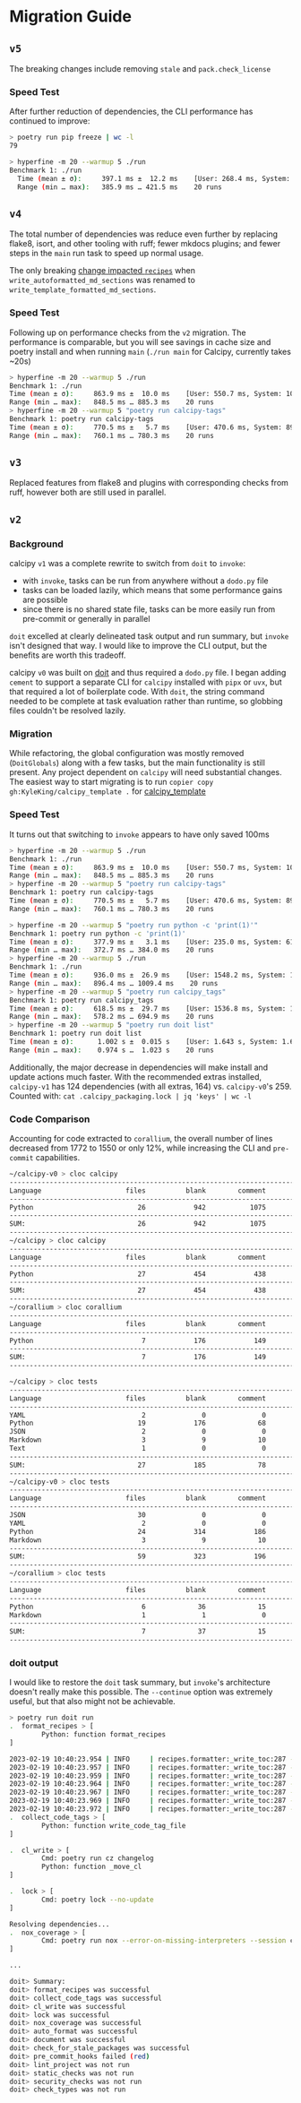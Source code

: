 # Migration Guide

## `v5`

The breaking changes include removing `stale` and `pack.check_license`

### Speed Test

After further reduction of dependencies, the CLI performance has continued to improve:

```sh
> poetry run pip freeze | wc -l
79
```

```sh
> hyperfine -m 20 --warmup 5 ./run
Benchmark 1: ./run
  Time (mean ± σ):     397.1 ms ±  12.2 ms    [User: 268.4 ms, System: 57.0 ms]
  Range (min … max):   385.9 ms … 421.5 ms    20 runs
```

## `v4`

The total number of dependencies was reduce even further by replacing flake8, isort, and other tooling with ruff; fewer mkdocs plugins; and fewer steps in the `main` run task to speed up normal usage.

The only breaking [change impacted `recipes`](https://github.com/KyleKing/recipes/commit/b3fcf8136af77ccf1bd3ee1fb4297b79dd7e86ea#diff-4bf564fcd9dbaec9e9807f16f649791c1e333f89db8160ad715d3c0c09a1a65c) when `write_autoformatted_md_sections` was renamed to `write_template_formatted_md_sections`.

### Speed Test

Following up on performance checks from the `v2` migration. The performance is comparable, but you will see savings in cache size and poetry install and when running `main` (`./run main` for Calcipy, currently takes ~20s)

```sh
> hyperfine -m 20 --warmup 5 ./run
Benchmark 1: ./run
Time (mean ± σ):     863.9 ms ±  10.0 ms    [User: 550.7 ms, System: 102.3 ms]
Range (min … max):   848.5 ms … 885.3 ms    20 runs
> hyperfine -m 20 --warmup 5 "poetry run calcipy-tags"
Benchmark 1: poetry run calcipy-tags
Time (mean ± σ):     770.5 ms ±   5.7 ms    [User: 470.6 ms, System: 89.5 ms]
Range (min … max):   760.1 ms … 780.3 ms    20 runs
```

## `v3`

Replaced features from flake8 and plugins with corresponding checks from ruff, however both are still used in parallel.

## `v2`

### Background

calcipy `v1` was a complete rewrite to switch from `doit` to `invoke`:

- with `invoke`, tasks can be run from anywhere without a `dodo.py` file
- tasks can be loaded lazily, which means that some performance gains are possible
- since there is no shared state file, tasks can be more easily run from pre-commit or generally in parallel

`doit` excelled at clearly delineated task output and run summary, but `invoke` isn't designed that way. I would like to improve the CLI output, but the benefits are worth this tradeoff.

calcipy `v0` was built on [doit](https://pypi.org/project/doit/) and thus required a `dodo.py` file. I began adding `cement` to support a separate CLI for `calcipy` installed with `pipx` or `uvx`, but that required a lot of boilerplate code. With `doit`, the string command needed to be complete at task evaluation rather than runtime, so globbing files couldn't be resolved lazily.

### Migration

While refactoring, the global configuration was mostly removed (`DoitGlobals`) along with a few tasks, but the main functionality is still present. Any project dependent on `calcipy` will need substantial changes. The easiest way to start migrating is to run `copier copy gh:KyleKing/calcipy_template .` for [calcipy_template](https://github.com/KyleKing/calcipy_template)

### Speed Test

It turns out that switching to `invoke` appears to have only saved 100ms

```sh
> hyperfine -m 20 --warmup 5 ./run
Benchmark 1: ./run
Time (mean ± σ):     863.9 ms ±  10.0 ms    [User: 550.7 ms, System: 102.3 ms]
Range (min … max):   848.5 ms … 885.3 ms    20 runs
> hyperfine -m 20 --warmup 5 "poetry run calcipy-tags"
Benchmark 1: poetry run calcipy-tags
Time (mean ± σ):     770.5 ms ±   5.7 ms    [User: 470.6 ms, System: 89.5 ms]
Range (min … max):   760.1 ms … 780.3 ms    20 runs
```

```sh
> hyperfine -m 20 --warmup 5 "poetry run python -c 'print(1)'"
Benchmark 1: poetry run python -c 'print(1)'
Time (mean ± σ):     377.9 ms ±   3.1 ms    [User: 235.0 ms, System: 61.8 ms]
Range (min … max):   372.7 ms … 384.0 ms    20 runs
> hyperfine -m 20 --warmup 5 ./run
Benchmark 1: ./run
Time (mean ± σ):     936.0 ms ±  26.9 ms    [User: 1548.2 ms, System: 1687.7 ms]
Range (min … max):   896.4 ms … 1009.4 ms    20 runs
> hyperfine -m 20 --warmup 5 "poetry run calcipy_tags"
Benchmark 1: poetry run calcipy_tags
Time (mean ± σ):     618.5 ms ±  29.7 ms    [User: 1536.8 ms, System: 1066.2 ms]
Range (min … max):   578.2 ms … 694.9 ms    20 runs
> hyperfine -m 20 --warmup 5 "poetry run doit list"
Benchmark 1: poetry run doit list
Time (mean ± σ):      1.002 s ±  0.015 s    [User: 1.643 s, System: 1.682 s]
Range (min … max):    0.974 s …  1.023 s    20 runs
```

Additionally, the major decrease in dependencies will make install and update actions much faster. With the recommended extras installed, `calcipy-v1` has 124 dependencies (with all extras, 164) vs. `calcipy-v0`'s 259. Counted with: `cat .calcipy_packaging.lock | jq 'keys' | wc -l`

### Code Comparison

Accounting for code extracted to `corallium`, the overall number of lines decreased from 1772 to 1550 or only 12%, while increasing the CLI and `pre-commit` capabilities.

```sh
~/calcipy-v0 > cloc calcipy
-------------------------------------------------------------------------------
Language                     files          blank        comment           code
-------------------------------------------------------------------------------
Python                          26            942           1075           1772
-------------------------------------------------------------------------------
SUM:                            26            942           1075           1772
-------------------------------------------------------------------------------
~/calcipy > cloc calcipy
-------------------------------------------------------------------------------
Language                     files          blank        comment           code
-------------------------------------------------------------------------------
Python                          27            454            438           1185
-------------------------------------------------------------------------------
SUM:                            27            454            438           1185
-------------------------------------------------------------------------------
~/corallium > cloc corallium
-------------------------------------------------------------------------------
Language                     files          blank        comment           code
-------------------------------------------------------------------------------
Python                           7            176            149            365
-------------------------------------------------------------------------------
SUM:                             7            176            149            365
-------------------------------------------------------------------------------

~/calcipy > cloc tests
-------------------------------------------------------------------------------
Language                     files          blank        comment           code
-------------------------------------------------------------------------------
YAML                             2              0              0            580
Python                          19            176             68            578
JSON                             2              0              0             60
Markdown                         3              9             10              8
Text                             1              0              0              2
-------------------------------------------------------------------------------
SUM:                            27            185             78           1228
-------------------------------------------------------------------------------
~/calcipy-v0 > cloc tests
-------------------------------------------------------------------------------
Language                     files          blank        comment           code
-------------------------------------------------------------------------------
JSON                            30              0              0            762
YAML                             2              0              0            580
Python                          24            314            186            578
Markdown                         3              9             10              8
-------------------------------------------------------------------------------
SUM:                            59            323            196           1928
-------------------------------------------------------------------------------
~/corallium > cloc tests
-------------------------------------------------------------------------------
Language                     files          blank        comment           code
-------------------------------------------------------------------------------
Python                           6             36             15             69
Markdown                         1              1              0              2
-------------------------------------------------------------------------------
SUM:                             7             37             15             71
-------------------------------------------------------------------------------
```

### doit output

I would like to restore the `doit` task summary, but `invoke`'s architecture doesn't really make this possible. The `--continue` option was extremely useful, but that also might not be achievable.

```sh
> poetry run doit run
.  format_recipes > [
        Python: function format_recipes
]

2023-02-19 10:40:23.954 | INFO     | recipes.formatter:_write_toc:287 - Creating TOC for: ./recipes/docs/breakfast
2023-02-19 10:40:23.957 | INFO     | recipes.formatter:_write_toc:287 - Creating TOC for: ./recipes/docs/rice
2023-02-19 10:40:23.959 | INFO     | recipes.formatter:_write_toc:287 - Creating TOC for: ./recipes/docs/meals
2023-02-19 10:40:23.964 | INFO     | recipes.formatter:_write_toc:287 - Creating TOC for: ./recipes/docs/seafood
2023-02-19 10:40:23.967 | INFO     | recipes.formatter:_write_toc:287 - Creating TOC for: ./recipes/docs/pizza
2023-02-19 10:40:23.969 | INFO     | recipes.formatter:_write_toc:287 - Creating TOC for: ./recipes/docs/poultry
2023-02-19 10:40:23.972 | INFO     | recipes.formatter:_write_toc:287 - Creating TOC for: ./recipes/docs/sushi
.  collect_code_tags > [
        Python: function write_code_tag_file
]

.  cl_write > [
        Cmd: poetry run cz changelog
        Python: function _move_cl
]

.  lock > [
        Cmd: poetry lock --no-update
]

Resolving dependencies...
.  nox_coverage > [
        Cmd: poetry run nox --error-on-missing-interpreters --session coverage
]

...

doit> Summary:
doit> format_recipes was successful
doit> collect_code_tags was successful
doit> cl_write was successful
doit> lock was successful
doit> nox_coverage was successful
doit> auto_format was successful
doit> document was successful
doit> check_for_stale_packages was successful
doit> pre_commit_hooks failed (red)
doit> lint_project was not run
doit> static_checks was not run
doit> security_checks was not run
doit> check_types was not run
```
